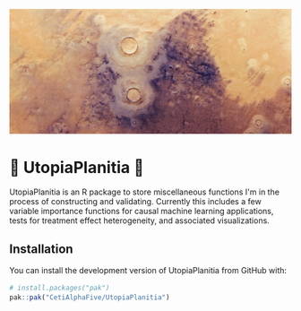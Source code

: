 ![alt text](https://github.com/CetiAlphaFive/UtopiaPlanitia/blob/main/Utopia_Planitia_on_Mars_pillars.jpg)

# 🚧 UtopiaPlanitia 🚧

UtopiaPlanitia is an R package to store miscellaneous functions I'm in the process of constructing and validating. Currently this includes a few variable importance functions for causal machine learning applications, tests for treatment effect heterogeneity, and associated visualizations. 

## Installation

You can install the development version of UtopiaPlanitia from GitHub with:

```r
# install.packages("pak")
pak::pak("CetiAlphaFive/UtopiaPlanitia")
